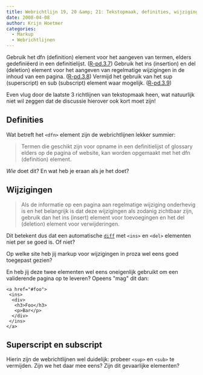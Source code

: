 ```yaml
---
title: Webrichtlijn 19, 20 &amp; 21: Tekstopmaak, definities, wijzigingen, superscript en subscript
date: 2008-04-08
author: Krijn Hoetmer
categories: 
  - Markup
  - Webrichtlijnen
---
```

Gebruik het dfn (definition) element voor het aangeven van termen, elders gedefiniëerd in een definitielijst. ([R-pd.3.7](http://www.webrichtlijnen.nl/handleiding/ontwikkeling/productie/beschrijvende-markup/het-schrijven-van/tekstopmaak/#r-pd-3-7)) Gebruik het ins (insertion) en del (deletion) element voor het aangeven van regelmatige wijzigingen in de inhoud van een pagina. ([R-pd.3.8](http://www.webrichtlijnen.nl/handleiding/ontwikkeling/productie/beschrijvende-markup/het-schrijven-van/tekstopmaak/#r-pd-3-8)) Vermijd het gebruik van het sup (superscript) en sub (subscript) element waar mogelijk. ([R-pd.3.9](http://www.webrichtlijnen.nl/handleiding/ontwikkeling/productie/beschrijvende-markup/het-schrijven-van/tekstopmaak/#r-pd-3-9))

Even vlug door de laatste 3 richtlijnen van tekstopmaak heen, wat natuurlijk niet wil zeggen dat de discussie hierover ook kort moet zijn!

## Definities

Wat betreft het `<dfn>` element zijn de webrichtlijnen lekker summier:

> Termen die geschikt zijn voor opname in een definitielijst of glossary elders op de pagina of website, kan worden opgemaakt met het dfn (definition) element.

_Wie_ doet dit? En wat heb je eraan als je het doet?

## Wijzigingen

> Als de informatie op een pagina aan regelmatige wijziging onderhevig is en het belangrijk is dat deze wijzigingen als zodanig zichtbaar zijn, gebruik dan het ins (insert) element voor toevoegingen en het del (deletion) element voor verwijderingen.

Dit betekent dus dat een automatische [`diff`](http://en.wikipedia.org/wiki/Diff) met `<ins>` en `<del>` elementen niet per se goed is. Of niet?

Op welke site heb jij markup voor wijzigingen in proza wel eens goed toegepast gezien?

En heb jij deze twee elementen wel eens oneigenlijk gebruikt om een validerende pagina op te leveren? Opeens "mag" dit dan:

```
<a href="#foo">
 <ins>
  <div>
   <h3>Foo</h3>
   <p>Bar</p>
  </div>
 </ins>
</a>
```

## Superscript en subscript

Hierin zijn de webrichtlijnen wel duidelijk: probeer `<sup>` en `<sub>` te vermijden. Zijn we het daar mee eens? Zijn dit gevaarlijke elementen?
